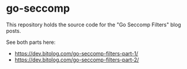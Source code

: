 # go-seccomp

This repository holds the source code for the "Go Seccomp Filters" blog posts.

See both parts here:

* https://dev.bitolog.com/go-seccomp-filters-part-1/
* https://dev.bitolog.com/go-seccomp-filters-part-2/
